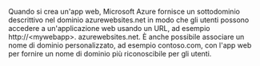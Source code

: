 Quando si crea un'app web, Microsoft Azure fornisce un sottodominio descrittivo nel dominio azurewebsites.net in modo che gli utenti possono accedere a un'applicazione web usando un URL, ad esempio http://&lt;mywebapp&gt;. azurewebsites.net. È anche possibile associare un nome di dominio personalizzato, ad esempio contoso.com, con l'app web per fornire un nome di dominio più riconoscibile per gli utenti.